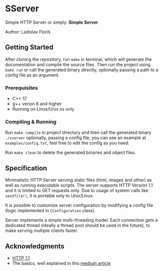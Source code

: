 # SServer
Simple HTTP Server or simply: **Simple Server**

Author: Ladislav Floriš

## Getting Started
After cloning the repository, run ``` make ``` in terminal, which will generate the documentation and compile the source files.
Then run the project using ``` make run ``` or call the generated binary directly, optionally passing a path to a
config file as an argument.

### Prerequisites

- C++ 17
- g++ verion 8 and higher
- Running on Linux/Unix os only

### Compiling & Running
Run ```make compile``` in project directory and then call the generated binary ```./sserver``` optionally, passing a config file,
you can see an example at ```examples/config.txt```, feel free to edit the config as you need.

Run ```make clean``` to delete the generated binaries and object files. 

## Specification
Minimalistic HTTP Server serving static files (html, images and other) as well as running executable scripts.
The server supports HTTP Version 1.1 and it is limited to GET requests only.
Due to usage of system calls like `sendfile()`, it is portable only to Unix/Linux.

It is possible to customize server configuration by modifying a config file (logic implemented in `CConfiguration` class).

Server implements a simple multi-threading model. Each connection gets a dedicated thread (ideally a thread pool should be used in the future),
to make serving multiple clients faster.

## Acknowledgments
- [HTTP 1.1](https://www.w3.org/Protocols/rfc2616/rfc2616-sec4.html)
- The basics, well explained in this [medium article](https://medium.com/from-the-scratch/http-server-what-do-you-need-to-know-to-build-a-simple-http-server-from-scratch-d1ef8945e4fa)